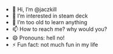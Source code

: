 - 👋 Hi, I’m @jaczkill
- 👀 I’m interested in steam deck
- 🌱 I’m too old to learn anything 
- 📫 How to reach me? why would you?
- 😄 Pronouns: hell no!
- ⚡ Fun fact: not much fun in my life

<!---
jaczkill/jaczkill is a ✨ special ✨ repository because its `README.md` (this file) appears on your GitHub profile.
You can click the Preview link to take a look at your changes.
--->
